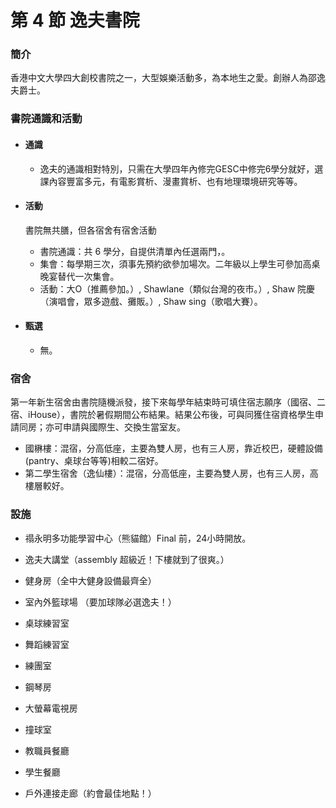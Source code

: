 # 第 4 節 逸夫書院

### 簡介

香港中文大學四大創校書院之一，大型娛樂活動多，為本地生之愛。創辦人為邵逸夫爵士。

### 書院通識和活動

* #### 通識

  * 逸夫的通識相對特別，只需在大學四年內修完GESC中修完6學分就好，選課內容豐富多元，有電影賞析、漫畫賞析、也有地理環境研究等等。
* #### 活動

  書院無共膳，但各宿舍有宿舍活動

  * 書院通識：共 6 學分，自提供清單內任選兩門，。
  * 集會：每學期三次，須事先預約欲參加場次。二年級以上學生可參加高桌晚宴替代一次集會。
  * 活動：大O（推薦參加。）, Shawlane（類似台灣的夜市。）, Shaw 院慶（演唱會，眾多遊戲、攤販。）, Shaw sing（歌唱大賽）。

* #### 甄選

  * 無。

### 宿舍

第一年新生宿舍由書院隨機派發，接下來每學年結束時可填住宿志願序（國宿、二宿、iHouse），書院於暑假期間公布結果。結果公布後，可與同獲住宿資格學生申請同房；亦可申請與國際生、交換生當室友。

* 國楙樓：混宿，分高低座，主要為雙人房，也有三人房，靠近校巴，硬體設備\(pantry、桌球台等等\)相較二宿好。
* 第二學生宿舍（逸仙樓）：混宿，分高低座，主要為雙人房，也有三人房，高樓層較好。

### 設施

* 禢永明多功能學習中心（熊貓館）Final 前，24小時開放。
* 逸夫大講堂（assembly 超級近！下樓就到了很爽。）
* 健身房（全中大健身設備最齊全）
* 室內外籃球場 （要加球隊必選逸夫！）
* 桌球練習室
* 舞蹈練習室
* 練團室
* 鋼琴房
* 大螢幕電視房
* 撞球室
* 教職員餐廳
* 學生餐廳

* 戶外連接走廊（約會最佳地點！）



